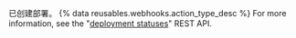 已创建部署。 {% data reusables.webhooks.action_type_desc %} For more information, see the "[deployment statuses](/rest/reference/repos#list-deployment-statuses)" REST API.
